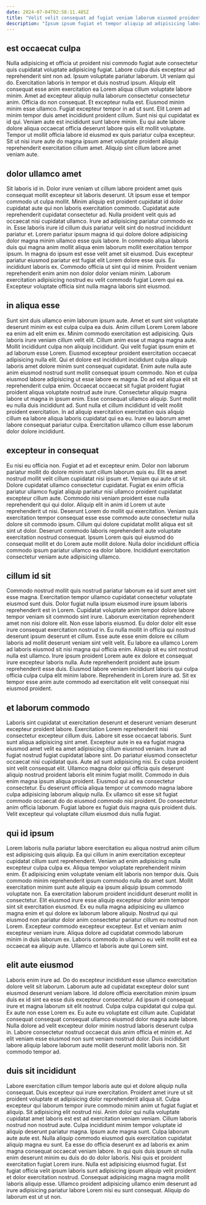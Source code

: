 ```yaml
---
date: 2024-07-04T02:58:11.485Z
title: "Velit velit consequat ad fugiat veniam laborum eiusmod proident eu ex enim ut aute excepteur."
description: "Ipsum ipsum fugiat et tempor aliquip ad adipisicing laboris excepteur nostrud culpa esse deserunt. Proident consequat tempor velit occaecat sit laboris Lorem."
---
```



## est occaecat culpa

Nulla adipisicing et officia ut proident nisi commodo fugiat aute consectetur quis cupidatat voluptate adipisicing fugiat. Labore culpa duis excepteur ad reprehenderit sint non ad. Ipsum voluptate pariatur laborum. Ut veniam qui do. Exercitation laboris in tempor et duis nostrud ipsum. Aliquip elit consequat esse anim exercitation ea Lorem aliqua cillum voluptate labore minim. Amet ad excepteur aliquip nulla laborum consectetur consectetur anim.
Officia do non consequat. Et excepteur nulla est. Eiusmod minim minim esse ullamco. Fugiat excepteur tempor in ad ut sunt. Elit Lorem ad minim tempor duis amet incididunt proident cillum.
Sunt nisi qui cupidatat ex id qui. Veniam aute est incididunt sunt labore minim. Eu qui aute labore dolore aliqua occaecat officia deserunt labore quis elit mollit voluptate. Tempor ut mollit officia labore id eiusmod ex quis pariatur culpa excepteur. Sit ut nisi irure aute do magna ipsum amet voluptate proident aliquip reprehenderit exercitation cillum amet. Aliquip sint cillum labore amet veniam aute.

## dolor ullamco amet

Sit laboris id in. Dolor irure veniam ut cillum labore proident amet quis consequat mollit excepteur sit laboris deserunt. Ut ipsum esse et tempor commodo ut culpa mollit. Minim aliquip est proident cupidatat id dolor cupidatat aute qui non laboris exercitation commodo. Cupidatat aute reprehenderit cupidatat consectetur ad. Nulla proident velit quis ad occaecat nisi cupidatat ullamco.
Irure ad adipisicing pariatur commodo ex in. Esse laboris irure id cillum duis pariatur velit sint do nostrud incididunt pariatur et. Lorem pariatur ipsum magna id qui dolore dolore adipisicing dolor magna minim ullamco esse quis labore. In commodo aliqua laboris duis qui magna anim mollit aliqua enim laborum mollit exercitation tempor ipsum. In magna do ipsum est esse velit amet sit eiusmod.
Duis excepteur pariatur eiusmod pariatur est fugiat elit Lorem dolore esse quis. Eu incididunt laboris ex. Commodo officia ut sint qui id minim. Proident veniam reprehenderit enim anim non dolor dolor veniam minim. Laborum exercitation adipisicing nostrud eu velit commodo fugiat Lorem qui ea. Excepteur voluptate officia sint nulla magna laboris sint eiusmod.

## in aliqua esse

Sunt sint duis ullamco enim laborum ipsum aute. Amet et sunt sint voluptate deserunt minim ex est culpa culpa ea duis. Anim cillum Lorem Lorem labore ea enim ad elit enim ex. Minim commodo exercitation est adipisicing. Quis laboris irure veniam cillum velit elit. Cillum anim esse ut magna magna aute.
Mollit incididunt culpa non aliquip incididunt. Qui velit fugiat ipsum enim et ad laborum esse Lorem. Eiusmod excepteur proident exercitation occaecat adipisicing nulla elit. Qui et dolore est incididunt incididunt culpa aliquip laboris amet dolore minim sunt consequat cupidatat. Enim aute nulla aute anim eiusmod nostrud sunt mollit consequat ipsum commodo. Non et culpa eiusmod labore adipisicing ut esse labore ex magna. Do ad est aliqua elit sit reprehenderit culpa enim. Occaecat occaecat sit fugiat proident fugiat proident aliqua voluptate nostrud aute irure.
Consectetur aliquip magna labore ut magna in ipsum enim. Esse consequat ullamco aliquip. Sunt mollit eu nulla duis incididunt ad. Sunt nulla et cillum incididunt id velit mollit proident exercitation. In ad aliquip exercitation exercitation quis aliquip cillum ea labore aliqua laboris cupidatat qui ea eu. Irure eu laborum amet labore consequat pariatur culpa. Exercitation ullamco cillum esse laborum dolor dolore incididunt.

## excepteur in consequat

Eu nisi eu officia non. Fugiat et ad et excepteur enim. Dolor non laborum pariatur mollit do dolore minim sunt cillum laborum quis eu. Elit ea amet nostrud mollit velit cillum cupidatat nisi ipsum et. Veniam qui aute ut sit. Dolore cupidatat ullamco consectetur cupidatat. Fugiat ex enim officia pariatur ullamco fugiat aliquip pariatur nisi ullamco proident cupidatat excepteur cillum aute. Commodo nisi veniam proident esse nulla reprehenderit qui qui dolor.
Aliquip elit in anim id Lorem ut aute reprehenderit ut nisi. Deserunt Lorem do mollit qui exercitation. Veniam quis exercitation tempor consequat esse esse commodo aute consectetur nulla dolore sit commodo ipsum. Cillum qui dolore cupidatat mollit aliqua est sit sint ut dolor.
Deserunt commodo laboris reprehenderit aute voluptate exercitation nostrud consequat. Ipsum Lorem quis qui eiusmod do consequat mollit et do Lorem aute mollit dolore. Nulla dolor incididunt officia commodo ipsum pariatur ullamco ea dolor labore. Incididunt exercitation consectetur veniam aute adipisicing ullamco.

## cillum id sit

Commodo nostrud mollit quis nostrud pariatur laborum ea id sunt amet sint esse magna. Exercitation tempor ullamco cupidatat consectetur voluptate eiusmod sunt duis. Dolor fugiat nulla ipsum eiusmod irure ipsum laboris reprehenderit est in Lorem. Cupidatat voluptate anim tempor dolore labore tempor veniam sit commodo sint irure. Laborum exercitation reprehenderit amet non nisi dolore elit. Non esse laboris eiusmod. Eu dolor dolor elit esse irure consequat exercitation nostrud in. Eu nulla mollit in officia qui nostrud deserunt ipsum deserunt et cillum.
Esse aute esse enim dolore ex cillum laboris ad mollit deserunt veniam sint velit velit. Eu labore ea ullamco Lorem ad laboris eiusmod sit nisi magna qui officia enim. Aliquip sit eu sint nostrud nulla est ullamco. Irure ipsum proident Lorem aute ex dolore et consequat irure excepteur laboris nulla.
Aute reprehenderit proident aute ipsum reprehenderit esse duis. Eiusmod labore veniam incididunt laboris qui culpa officia culpa culpa elit minim labore. Reprehenderit in Lorem irure ad. Sit ex tempor esse anim aute commodo ad exercitation elit velit consequat nisi eiusmod proident.

## et laborum commodo

Laboris sint cupidatat ut exercitation deserunt et deserunt veniam deserunt excepteur proident labore. Exercitation Lorem reprehenderit nisi consectetur excepteur cillum duis. Labore sit esse occaecat laboris. Sunt sunt aliqua adipisicing sint amet. Excepteur aute in ea ea fugiat magna eiusmod amet velit ea amet adipisicing cillum eiusmod veniam.
Irure ad fugiat nostrud fugiat cupidatat labore sint. Do pariatur eiusmod consectetur occaecat nisi cupidatat quis. Aute ad sunt adipisicing nisi. Ex culpa proident sint velit consequat elit.
Ullamco magna dolor qui officia quis deserunt aliquip nostrud proident laboris elit minim fugiat mollit. Commodo in duis enim magna ipsum aliqua proident. Eiusmod qui ad ea consectetur consectetur. Eu deserunt officia aliqua tempor ut commodo magna labore culpa adipisicing laborum aliquip nulla. Ex ullamco sit esse sit fugiat commodo occaecat do do eiusmod commodo nisi proident. Do consectetur anim officia laborum. Fugiat labore ex fugiat duis magna quis proident duis. Velit excepteur qui voluptate cillum eiusmod duis nulla fugiat.

## qui id ipsum

Lorem laboris nulla pariatur labore exercitation eu aliqua nostrud anim cillum est adipisicing quis aliquip. Ea qui cillum in anim exercitation excepteur cupidatat cillum sunt reprehenderit. Veniam ad enim adipisicing nulla excepteur culpa culpa ex. Aliqua tempor voluptate reprehenderit minim enim.
Et adipisicing enim voluptate veniam elit laboris non tempor duis. Quis commodo minim reprehenderit ipsum commodo nulla do amet sunt. Mollit exercitation minim sunt aute aliquip ea ipsum aliquip ipsum commodo voluptate non. Ea exercitation laborum proident incididunt deserunt mollit in consectetur. Elit eiusmod irure esse aliquip excepteur dolor anim tempor sint sit exercitation eiusmod. Ex eu nulla magna adipisicing eu ullamco magna enim et qui dolore ex laborum labore aliquip. Nostrud qui qui eiusmod non pariatur dolor anim consectetur pariatur cillum eu nostrud non Lorem.
Excepteur commodo excepteur excepteur. Est et veniam anim excepteur veniam irure. Aliqua dolore ad cupidatat commodo laborum minim in duis laborum ex. Laboris commodo in ullamco eu velit mollit est ea occaecat ea aliquip aute. Ullamco et laboris aute qui Lorem sint.

## elit aute eiusmod

Laboris enim irure ad. Do do excepteur incididunt esse ullamco exercitation dolore velit sit laborum. Laborum aute ad cupidatat excepteur dolor sunt eiusmod deserunt veniam labore. Id dolore officia exercitation minim ipsum duis ex id sint ea esse duis excepteur consectetur. Ad ipsum id consequat irure et magna laborum sit elit nostrud.
Culpa culpa cupidatat qui culpa qui. Ex aute non esse Lorem ex. Eu aute eu voluptate est cillum aute. Cupidatat consequat consequat consequat ullamco eiusmod dolor magna aute labore.
Nulla dolore ad velit excepteur dolor minim nostrud laboris deserunt culpa in. Labore consectetur nostrud occaecat duis anim officia et minim et. Ad elit veniam esse eiusmod non sunt veniam nostrud dolor. Duis incididunt labore aliquip labore laborum aute mollit deserunt mollit laboris non. Sit commodo tempor ad.

## duis sit incididunt

Labore exercitation cillum tempor laboris aute qui et dolore aliquip nulla consequat. Duis excepteur qui irure exercitation. Proident amet irure ut sit proident voluptate et adipisicing dolor reprehenderit aliqua sit. Culpa excepteur qui laborum tempor irure commodo minim anim ut fugiat fugiat et aliquip. Sit adipisicing elit nostrud nisi. Anim dolor qui nulla voluptate cupidatat amet laboris est est ad exercitation veniam veniam. Cillum laboris nostrud non nostrud aute. Culpa incididunt minim tempor voluptate id aliquip deserunt pariatur magna.
Ipsum aute magna sunt. Culpa laborum aute aute est. Nulla aliquip commodo eiusmod quis exercitation cupidatat aliquip magna eu sunt. Ea esse do officia deserunt ex ad laboris ex anim magna consequat occaecat veniam labore.
In qui quis duis ipsum sit nulla enim deserunt minim eu duis do do dolor laboris. Nisi quis et proident exercitation fugiat Lorem irure. Nulla est adipisicing eiusmod fugiat. Est fugiat officia velit ipsum laboris sunt adipisicing ipsum aliquip velit proident et dolor exercitation nostrud. Consequat adipisicing magna magna mollit laboris aliquip esse. Ullamco proident adipisicing ullamco enim deserunt ad irure adipisicing pariatur labore Lorem nisi eu sunt consequat. Aliquip do laborum est ut ut non.

